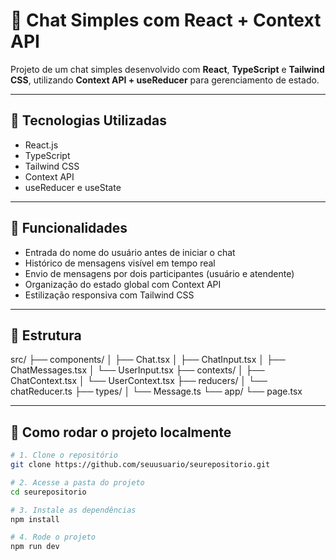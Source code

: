 # 💬 Chat Simples com React + Context API

Projeto de um chat simples desenvolvido com **React**, **TypeScript** e **Tailwind CSS**, utilizando **Context API + useReducer** para gerenciamento de estado.

---

## 🚀 Tecnologias Utilizadas

- React.js
- TypeScript
- Tailwind CSS
- Context API
- useReducer e useState

---

## 🧠 Funcionalidades

- Entrada do nome do usuário antes de iniciar o chat
- Histórico de mensagens visível em tempo real
- Envio de mensagens por dois participantes (usuário e atendente)
- Organização do estado global com Context API
- Estilização responsiva com Tailwind CSS

---

## 📂 Estrutura

src/
├── components/
│ ├── Chat.tsx
│ ├── ChatInput.tsx
│ ├── ChatMessages.tsx
│ └── UserInput.tsx
├── contexts/
│ ├── ChatContext.tsx
│ └── UserContext.tsx
├── reducers/
│ └── chatReducer.ts
├── types/
│ └── Message.ts
└── app/
└── page.tsx


---

## 🧪 Como rodar o projeto localmente

```bash
# 1. Clone o repositório
git clone https://github.com/seuusuario/seurepositorio.git

# 2. Acesse a pasta do projeto
cd seurepositorio

# 3. Instale as dependências
npm install

# 4. Rode o projeto
npm run dev
